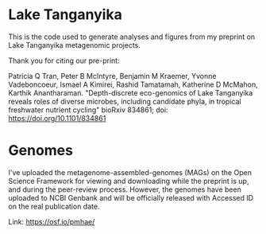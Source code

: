 # Lake Tanganyika
This is the code used to generate analyses and figures from my preprint on Lake Tanganyika metagenomic projects.

Thank you for citing our pre-print:

Patricia Q Tran, Peter B McIntyre, Benjamin M Kraemer, Yvonne Vadeboncoeur, Ismael A Kimirei, Rashid Tamatamah, Katherine D McMahon, Karthik Anantharaman. "Depth-discrete eco-genomics of Lake Tanganyika reveals roles of diverse microbes, including candidate phyla, in tropical freshwater nutrient cycling" bioRxiv 834861; doi: https://doi.org/10.1101/834861

# Genomes
I've uploaded the metagenome-assembled-genomes (MAGs) on the Open Science Framework for viewing and downloading while the preprint is up, and during the peer-review process.
However, the genomes have been uploaded to NCBI Genbank and will be officially released with Accessed ID on the real publication date.

Link: https://osf.io/pmhae/

